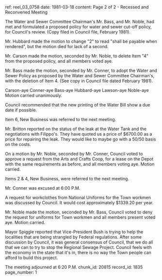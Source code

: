 ref: reel_03_0758
date: 1981-03-18
content: Page 2 of 2 - Recessed and Reconvened Meeting

The Water and Sewer Committee Chairman's Mr. Bass, and Mr. Noble, had met and formulated a proposed policy for water and sewer cut-off policy, for Council's review. (Copy filed in Council file, February 1981).

Mr. Hubbard made the motion to change "2" to read "shall be payable when rendered", but the motion died for lack of a second.

Mr. Carson made the motion, seconded by Mr. Noble, to delete Item "4" from the proposed policy, and all members voted aye.

Mr. Bass made the motion, seconded by Mr. Conner, to adopt the Water and Sewer Policy as proposed by the Water and Sewer Committee Chairman's, with the deletion of Item 4. (See copy in Council file dated February 1981).

Carson-aye Conner-aye Bass-aye Hubbard-aye Lawson-aye Noble-aye Motion carried unanimously.

Council recommended that the new printing of the Water Bill show a due date if possible.

Item 6, New Business was referred to the next meeting.

Mr. Britton reported on the status of the leak at the Water Tank and the negotiations with Filippo's. They have quoted us a price of $6700.00 as a price for repairing the leak. They would like to maybe go with a 50/50 basis on the costs.

On a motion by Mr. Noble, seconded by Mr. Conner, Council voted to approve a request from the Arts and Crafts Coop, for a lease on the Depot with the same requirements as before, and all members voting aye. Motion carried.

Items 2 & 4, New Business, were referred to the next meeting.

Mr. Conner was excused at 6:00 P.M.

A request for workclothes from National Uniforms for the Town workmen was discussed by Council. It would cost approximately $1339.20 per year.

Mr. Noble made the motion, seconded by Mr. Bass, Council voted to deny the request for uniforms for Town workmen and all members present voted aye. Motion carried.

Mayor Spiggle reported that Vice-President Bush is trying to help the localities that are being strangled by Federal regulations. After some discussion by Council, it was general consensus of Council, that we do all that we can to try to stop the Regional Sewage Project. Council feels with the economy in the state that it's in, there is no way the Town people can afford to build this project.

The meeting adjourned at 6:20 P.M.
chunk_id: 20815
record_id: 1835
page_number: 1

